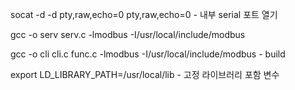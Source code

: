 socat -d -d pty,raw,echo=0 pty,raw,echo=0			- 내부 serial 포트 열기

gcc -o serv serv.c -lmodbus -I/usr/local/include/modbus

gcc -o cli cli.c func.c -lmodbus -I/usr/local/include/modbus	- build

export LD_LIBRARY_PATH=/usr/local/lib				- 고정 라이브러리 포함 변수

